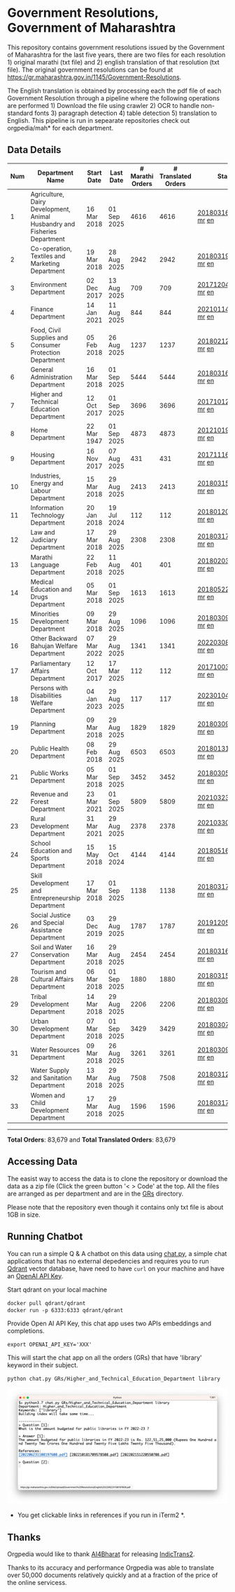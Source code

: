 # Government Resolutions, Government of Maharashtra

This repository contains government resolutions issued by the Government of Maharashtra for the last five years, there are two files for each resolution 1) original marathi (txt file) and 2) english translation of that resolution (txt file). The original government resolutions can be found at https://gr.maharashtra.gov.in/1145/Government-Resolutions.

The English translation is obtained by processing each the pdf file of each Government Resolution through a pipeline where the following operations are performed 1) Download the file using crawler 2) OCR to handle non-standard fonts 3) paragraph detection 4) table  detection 5) translation to English. This pipeline is run in sepearate repositories check out orgpedia/mah* for each department.


## Data Details

| Num | Department Name | Start Date | Last Date | # Marathi Orders | # Translated Orders | Starting Order | Last Order |
| --- | --------------- | ---------- | --------- | ---------------- | ------------------- | -------------- | ---------- |
| 1 | Agriculture, Dairy Development, Animal Husbandry and Fisheries Department | 16 Mar 2018 | 01 Sep 2025 | 4616 | 4616 | [201803161624182101.pdf](https://gr.maharashtra.gov.in/Site/Upload/Government%20Resolutions/English/201803161624182101.pdf) [mr](GRs/Agriculture,_Dairy_Development,_Animal_Husbandry_and_Fisheries_Department/201803161624182101.pdf.mr.txt) [en](GRs/Agriculture,_Dairy_Development,_Animal_Husbandry_and_Fisheries_Department/201803161624182101.pdf.en.txt) | [202509011802278101.pdf](https://gr.maharashtra.gov.in/Site/Upload/Government%20Resolutions/English/202509011802278101.pdf) [mr](GRs/Agriculture,_Dairy_Development,_Animal_Husbandry_and_Fisheries_Department/202509011802278101.pdf.mr.txt) [en](GRs/Agriculture,_Dairy_Development,_Animal_Husbandry_and_Fisheries_Department/202509011802278101.pdf.en.txt) |
| 2 | Co-operation, Textiles and Marketing Department | 19 Mar 2018 | 28 Aug 2025 | 2942 | 2942 | [201803191257576702.pdf](https://gr.maharashtra.gov.in/Site/Upload/Government%20Resolutions/English/201803191257576702.pdf) [mr](GRs/Co-operation,_Textiles_and_Marketing_Department/201803191257576702.pdf.mr.txt) [en](GRs/Co-operation,_Textiles_and_Marketing_Department/201803191257576702.pdf.en.txt) | [202508281550490502.pdf](https://gr.maharashtra.gov.in/Site/Upload/Government%20Resolutions/English/202508281550490502.pdf) [mr](GRs/Co-operation,_Textiles_and_Marketing_Department/202508281550490502.pdf.mr.txt) [en](GRs/Co-operation,_Textiles_and_Marketing_Department/202508281550490502.pdf.en.txt) |
| 3 | Environment Department | 02 Dec 2017 | 13 Aug 2025 | 709 | 709 | [201712041147216904.pdf](https://gr.maharashtra.gov.in/Site/Upload/Government%20Resolutions/English/201712041147216904.pdf) [mr](GRs/Environment_Department/201712041147216904.pdf.mr.txt) [en](GRs/Environment_Department/201712041147216904.pdf.en.txt) | [202508131556341604.pdf](https://gr.maharashtra.gov.in/Site/Upload/Government%20Resolutions/English/202508131556341604.pdf) [mr](GRs/Environment_Department/202508131556341604.pdf.mr.txt) [en](GRs/Environment_Department/202508131556341604.pdf.en.txt) |
| 4 | Finance Department | 14 Jan 2021 | 11 Aug 2025 | 844 | 844 | [202101141237329905.pdf](https://gr.maharashtra.gov.in/Site/Upload/Government%20Resolutions/English/202101141237329905.pdf) [mr](GRs/Finance_Department/202101141237329905.pdf.mr.txt) [en](GRs/Finance_Department/202101141237329905.pdf.en.txt) | [202508111545170605.pdf](https://gr.maharashtra.gov.in/Site/Upload/Government%20Resolutions/English/202508111545170605.pdf) [mr](GRs/Finance_Department/202508111545170605.pdf.mr.txt) [en](GRs/Finance_Department/202508111545170605.pdf.en.txt) |
| 5 | Food, Civil Supplies and Consumer Protection Department | 05 Feb 2018 | 26 Aug 2025 | 1237 | 1237 | [201802121244545806.pdf](https://gr.maharashtra.gov.in/Site/Upload/Government%20Resolutions/English/201802121244545806.pdf) [mr](GRs/Food,_Civil_Supplies_and_Consumer_Protection_Department/201802121244545806.pdf.mr.txt) [en](GRs/Food,_Civil_Supplies_and_Consumer_Protection_Department/201802121244545806.pdf.en.txt) | [202508261251105906.pdf](https://gr.maharashtra.gov.in/Site/Upload/Government%20Resolutions/English/202508261251105906.pdf) [mr](GRs/Food,_Civil_Supplies_and_Consumer_Protection_Department/202508261251105906.pdf.mr.txt) [en](GRs/Food,_Civil_Supplies_and_Consumer_Protection_Department/202508261251105906.pdf.en.txt) |
| 6 | General Administration Department | 16 Mar 2018 | 01 Sep 2025 | 5444 | 5444 | [201803161224022707.pdf](https://gr.maharashtra.gov.in/Site/Upload/Government%20Resolutions/English/201803161224022707.pdf) [mr](GRs/General_Administration_Department/201803161224022707.pdf.mr.txt) [en](GRs/General_Administration_Department/201803161224022707.pdf.en.txt) | [202509011602089107.pdf](https://gr.maharashtra.gov.in/Site/Upload/Government%20Resolutions/English/202509011602089107.pdf) [mr](GRs/General_Administration_Department/202509011602089107.pdf.mr.txt) [en](GRs/General_Administration_Department/202509011602089107.pdf.en.txt) |
| 7 | Higher and Technical Education Department | 12 Oct 2017 | 01 Sep 2025 | 3696 | 3696 | [201710121514029708.pdf](https://gr.maharashtra.gov.in/Site/Upload/Government%20Resolutions/English/201710121514029708.pdf) [mr](GRs/Higher_and_Technical_Education_Department/201710121514029708.pdf.mr.txt) [en](GRs/Higher_and_Technical_Education_Department/201710121514029708.pdf.en.txt) | [202509011315312508.pdf](https://gr.maharashtra.gov.in/Site/Upload/Government%20Resolutions/English/202509011315312508.pdf) [mr](GRs/Higher_and_Technical_Education_Department/202509011315312508.pdf.mr.txt) [en](GRs/Higher_and_Technical_Education_Department/202509011315312508.pdf.en.txt) |
| 8 | Home Department | 22 Mar 1947 | 01 Sep 2025 | 4873 | 4873 | [201210191648552129.pdf](https://gr.maharashtra.gov.in/Site/Upload/Government%20Resolutions/English/201210191648552129.pdf) [mr](GRs/Home_Department/201210191648552129.pdf.mr.txt) [en](GRs/Home_Department/201210191648552129.pdf.en.txt) | [202509011806529429.pdf](https://gr.maharashtra.gov.in/Site/Upload/Government%20Resolutions/English/202509011806529429.pdf) [mr](GRs/Home_Department/202509011806529429.pdf.mr.txt) [en](GRs/Home_Department/202509011806529429.pdf.en.txt) |
| 9 | Housing Department | 16 Nov 2017 | 07 Aug 2025 | 431 | 431 | [201711161447076609.pdf](https://gr.maharashtra.gov.in/Site/Upload/Government%20Resolutions/English/201711161447076609.pdf) [mr](GRs/Housing_Department/201711161447076609.pdf.mr.txt) [en](GRs/Housing_Department/201711161447076609.pdf.en.txt) | [202508071639095709.pdf](https://gr.maharashtra.gov.in/Site/Upload/Government%20Resolutions/English/202508071639095709.pdf) [mr](GRs/Housing_Department/202508071639095709.pdf.mr.txt) [en](GRs/Housing_Department/202508071639095709.pdf.en.txt) |
| 10 | Industries, Energy and Labour Department | 15 Mar 2018 | 29 Aug 2025 | 2413 | 2413 | [201803151204055010.pdf](https://gr.maharashtra.gov.in/Site/Upload/Government%20Resolutions/English/201803151204055010.pdf) [mr](GRs/Industries,_Energy_and_Labour_Department/201803151204055010.pdf.mr.txt) [en](GRs/Industries,_Energy_and_Labour_Department/201803151204055010.pdf.en.txt) | [202508291642211010.pdf](https://gr.maharashtra.gov.in/Site/Upload/Government%20Resolutions/English/202508291642211010.pdf) [mr](GRs/Industries,_Energy_and_Labour_Department/202508291642211010.pdf.mr.txt) [en](GRs/Industries,_Energy_and_Labour_Department/202508291642211010.pdf.en.txt) |
| 11 | Information Technology Department | 20 Jan 2018 | 19 Jul 2024 | 112 | 112 | [201801201843024511.pdf](https://gr.maharashtra.gov.in/Site/Upload/Government%20Resolutions/English/201801201843024511.pdf) [mr](GRs/Information_Technology_Department/201801201843024511.pdf.mr.txt) [en](GRs/Information_Technology_Department/201801201843024511.pdf.en.txt) | [202407191742379111.pdf](https://gr.maharashtra.gov.in/Site/Upload/Government%20Resolutions/English/202407191742379111.pdf) [mr](GRs/Information_Technology_Department/202407191742379111.pdf.mr.txt) [en](GRs/Information_Technology_Department/202407191742379111.pdf.en.txt) |
| 12 | Law and Judiciary Department | 17 Mar 2018 | 29 Aug 2025 | 2308 | 2308 | [201803171129290212.pdf](https://gr.maharashtra.gov.in/Site/Upload/Government%20Resolutions/English/201803171129290212.pdf) [mr](GRs/Law_and_Judiciary_Department/201803171129290212.pdf.mr.txt) [en](GRs/Law_and_Judiciary_Department/201803171129290212.pdf.en.txt) | [202508291601560712.pdf](https://gr.maharashtra.gov.in/Site/Upload/Government%20Resolutions/English/202508291601560712.pdf) [mr](GRs/Law_and_Judiciary_Department/202508291601560712.pdf.mr.txt) [en](GRs/Law_and_Judiciary_Department/202508291601560712.pdf.en.txt) |
| 13 | Marathi Language Department | 22 Feb 2018 | 11 Aug 2025 | 401 | 401 | [201802031549154233.pdf](https://gr.maharashtra.gov.in/Site/Upload/Government%20Resolutions/English/201802031549154233.pdf) [mr](GRs/Marathi_Language_Department/201802031549154233.pdf.mr.txt) [en](GRs/Marathi_Language_Department/201802031549154233.pdf.en.txt) | [202508111511007133.pdf](https://gr.maharashtra.gov.in/Site/Upload/Government%20Resolutions/English/202508111511007133.pdf) [mr](GRs/Marathi_Language_Department/202508111511007133.pdf.mr.txt) [en](GRs/Marathi_Language_Department/202508111511007133.pdf.en.txt) |
| 14 | Medical Education and Drugs Department | 05 Mar 2018 | 01 Sep 2025 | 1613 | 1613 | [201805221424292513.pdf](https://gr.maharashtra.gov.in/Site/Upload/Government%20Resolutions/English/201805221424292513.pdf) [mr](GRs/Medical_Education_and_Drugs_Department/201805221424292513.pdf.mr.txt) [en](GRs/Medical_Education_and_Drugs_Department/201805221424292513.pdf.en.txt) | [202509011555382113.pdf](https://gr.maharashtra.gov.in/Site/Upload/Government%20Resolutions/English/202509011555382113.pdf) [mr](GRs/Medical_Education_and_Drugs_Department/202509011555382113.pdf.mr.txt) [en](GRs/Medical_Education_and_Drugs_Department/202509011555382113.pdf.en.txt) |
| 15 | Minorities Development Department | 09 Mar 2018 | 29 Aug 2025 | 1096 | 1096 | [201803091218355314.pdf](https://gr.maharashtra.gov.in/Site/Upload/Government%20Resolutions/English/201803091218355314.pdf) [mr](GRs/Minorities_Development_Department/201803091218355314.pdf.mr.txt) [en](GRs/Minorities_Development_Department/201803091218355314.pdf.en.txt) | [202508291647224814.pdf](https://gr.maharashtra.gov.in/Site/Upload/Government%20Resolutions/English/202508291647224814.pdf) [mr](GRs/Minorities_Development_Department/202508291647224814.pdf.mr.txt) [en](GRs/Minorities_Development_Department/202508291647224814.pdf.en.txt) |
| 16 | Other Backward Bahujan Welfare Department | 07 Mar 2022 | 29 Aug 2025 | 1341 | 1341 | [202203081752439334.pdf](https://gr.maharashtra.gov.in/Site/Upload/Government%20Resolutions/English/202203081752439334.pdf) [mr](GRs/Other_Backward_Bahujan_Welfare_Department/202203081752439334.pdf.mr.txt) [en](GRs/Other_Backward_Bahujan_Welfare_Department/202203081752439334.pdf.en.txt) | [202508291800517834.pdf](https://gr.maharashtra.gov.in/Site/Upload/Government%20Resolutions/English/202508291800517834.pdf) [mr](GRs/Other_Backward_Bahujan_Welfare_Department/202508291800517834.pdf.mr.txt) [en](GRs/Other_Backward_Bahujan_Welfare_Department/202508291800517834.pdf.en.txt) |
| 17 | Parliamentary Affairs Department | 12 Oct 2017 | 17 Mar 2025 | 112 | 112 | [201710031642378615.pdf](https://gr.maharashtra.gov.in/Site/Upload/Government%20Resolutions/English/201710031642378615.pdf) [mr](GRs/Parliamentary_Affairs_Department/201710031642378615.pdf.mr.txt) [en](GRs/Parliamentary_Affairs_Department/201710031642378615.pdf.en.txt) | [202503171104518215.pdf](https://gr.maharashtra.gov.in/Site/Upload/Government%20Resolutions/English/202503171104518215.pdf) [mr](GRs/Parliamentary_Affairs_Department/202503171104518215.pdf.mr.txt) [en](GRs/Parliamentary_Affairs_Department/202503171104518215.pdf.en.txt) |
| 18 | Persons with Disabilities Welfare Department | 04 Jan 2023 | 29 Aug 2025 | 117 | 117 | [202301041906309635.pdf](https://gr.maharashtra.gov.in/Site/Upload/Government%20Resolutions/English/202301041906309635.pdf) [mr](GRs/Persons_with_Disabilities_Welfare_Department/202301041906309635.pdf.mr.txt) [en](GRs/Persons_with_Disabilities_Welfare_Department/202301041906309635.pdf.en.txt) | [202508291403049635.pdf](https://gr.maharashtra.gov.in/Site/Upload/Government%20Resolutions/English/202508291403049635.pdf) [mr](GRs/Persons_with_Disabilities_Welfare_Department/202508291403049635.pdf.mr.txt) [en](GRs/Persons_with_Disabilities_Welfare_Department/202508291403049635.pdf.en.txt) |
| 19 | Planning Department | 09 Mar 2018 | 29 Aug 2025 | 1829 | 1829 | [201803091441032716.pdf](https://gr.maharashtra.gov.in/Site/Upload/Government%20Resolutions/English/201803091441032716.pdf) [mr](GRs/Planning_Department/201803091441032716.pdf.mr.txt) [en](GRs/Planning_Department/201803091441032716.pdf.en.txt) | [202508291216136916.pdf](https://gr.maharashtra.gov.in/Site/Upload/Government%20Resolutions/English/202508291216136916.pdf) [mr](GRs/Planning_Department/202508291216136916.pdf.mr.txt) [en](GRs/Planning_Department/202508291216136916.pdf.en.txt) |
| 20 | Public Health Department | 08 Feb 2018 | 29 Aug 2025 | 6503 | 6503 | [201801311722275417.pdf](https://gr.maharashtra.gov.in/Site/Upload/Government%20Resolutions/English/201801311722275417.pdf) [mr](GRs/Public_Health_Department/201801311722275417.pdf.mr.txt) [en](GRs/Public_Health_Department/201801311722275417.pdf.en.txt) | [202508291510258117.pdf](https://gr.maharashtra.gov.in/Site/Upload/Government%20Resolutions/English/202508291510258117.pdf) [mr](GRs/Public_Health_Department/202508291510258117.pdf.mr.txt) [en](GRs/Public_Health_Department/202508291510258117.pdf.en.txt) |
| 21 | Public Works Department | 05 Mar 2018 | 01 Sep 2025 | 3452 | 3452 | [201803051515468118.pdf](https://gr.maharashtra.gov.in/Site/Upload/Government%20Resolutions/English/201803051515468118.pdf) [mr](GRs/Public_Works_Department/201803051515468118.pdf.mr.txt) [en](GRs/Public_Works_Department/201803051515468118.pdf.en.txt) | [202509011622087218.pdf](https://gr.maharashtra.gov.in/Site/Upload/Government%20Resolutions/English/202509011622087218.pdf) [mr](GRs/Public_Works_Department/202509011622087218.pdf.mr.txt) [en](GRs/Public_Works_Department/202509011622087218.pdf.en.txt) |
| 22 | Revenue and Forest Department | 23 Mar 2021 | 01 Sep 2025 | 5809 | 5809 | [202103231328393119.pdf](https://gr.maharashtra.gov.in/Site/Upload/Government%20Resolutions/English/202103231328393119.pdf) [mr](GRs/Revenue_and_Forest_Department/202103231328393119.pdf.mr.txt) [en](GRs/Revenue_and_Forest_Department/202103231328393119.pdf.en.txt) | [202509011300482519.pdf](https://gr.maharashtra.gov.in/Site/Upload/Government%20Resolutions/English/202509011300482519.pdf) [mr](GRs/Revenue_and_Forest_Department/202509011300482519.pdf.mr.txt) [en](GRs/Revenue_and_Forest_Department/202509011300482519.pdf.en.txt) |
| 23 | Rural Development Department | 31 Mar 2021 | 29 Aug 2025 | 2378 | 2378 | [202103301021181120.pdf](https://gr.maharashtra.gov.in/Site/Upload/Government%20Resolutions/English/202103301021181120.pdf) [mr](GRs/Rural_Development_Department/202103301021181120.pdf.mr.txt) [en](GRs/Rural_Development_Department/202103301021181120.pdf.en.txt) | [202508291130181920.pdf](https://gr.maharashtra.gov.in/Site/Upload/Government%20Resolutions/English/202508291130181920.pdf) [mr](GRs/Rural_Development_Department/202508291130181920.pdf.mr.txt) [en](GRs/Rural_Development_Department/202508291130181920.pdf.en.txt) |
| 24 | School Education and Sports Department | 15 May 2018 | 15 Oct 2024 | 4144 | 4144 | [201805161114241221.pdf](https://gr.maharashtra.gov.in/Site/Upload/Government%20Resolutions/English/201805161114241221.pdf) [mr](GRs/School_Education_and_Sports_Department/201805161114241221.pdf.mr.txt) [en](GRs/School_Education_and_Sports_Department/201805161114241221.pdf.en.txt) | [202410152127537021.pdf](https://gr.maharashtra.gov.in/Site/Upload/Government%20Resolutions/English/202410152127537021.pdf) [mr](GRs/School_Education_and_Sports_Department/202410152127537021.pdf.mr.txt) [en](GRs/School_Education_and_Sports_Department/202410152127537021.pdf.en.txt) |
| 25 | Skill Development and Entrepreneurship Department | 17 Mar 2018 | 01 Sep 2025 | 1138 | 1138 | [201803171322099003.pdf](https://gr.maharashtra.gov.in/Site/Upload/Government%20Resolutions/English/201803171322099003.pdf) [mr](GRs/Skill_Development_and_Entrepreneurship_Department/201803171322099003.pdf.mr.txt) [en](GRs/Skill_Development_and_Entrepreneurship_Department/201803171322099003.pdf.en.txt) | [202509011702360803.pdf](https://gr.maharashtra.gov.in/Site/Upload/Government%20Resolutions/English/202509011702360803.pdf) [mr](GRs/Skill_Development_and_Entrepreneurship_Department/202509011702360803.pdf.mr.txt) [en](GRs/Skill_Development_and_Entrepreneurship_Department/202509011702360803.pdf.en.txt) |
| 26 | Social Justice and Special Assistance Department | 03 Dec 2019 | 29 Aug 2025 | 1787 | 1787 | [201912051107011622.pdf](https://gr.maharashtra.gov.in/Site/Upload/Government%20Resolutions/English/201912051107011622.pdf) [mr](GRs/Social_Justice_and_Special_Assistance_Department/201912051107011622.pdf.mr.txt) [en](GRs/Social_Justice_and_Special_Assistance_Department/201912051107011622.pdf.en.txt) | [202508291718258922.pdf](https://gr.maharashtra.gov.in/Site/Upload/Government%20Resolutions/English/202508291718258922.pdf) [mr](GRs/Social_Justice_and_Special_Assistance_Department/202508291718258922.pdf.mr.txt) [en](GRs/Social_Justice_and_Special_Assistance_Department/202508291718258922.pdf.en.txt) |
| 27 | Soil and Water Conservation Department | 16 Mar 2018 | 29 Aug 2025 | 2454 | 2454 | [201803161247582426.pdf](https://gr.maharashtra.gov.in/Site/Upload/Government%20Resolutions/English/201803161247582426.pdf) [mr](GRs/Soil_and_Water_Conservation_Department/201803161247582426.pdf.mr.txt) [en](GRs/Soil_and_Water_Conservation_Department/201803161247582426.pdf.en.txt) | [202508291501453126.pdf](https://gr.maharashtra.gov.in/Site/Upload/Government%20Resolutions/English/202508291501453126.pdf) [mr](GRs/Soil_and_Water_Conservation_Department/202508291501453126.pdf.mr.txt) [en](GRs/Soil_and_Water_Conservation_Department/202508291501453126.pdf.en.txt) |
| 28 | Tourism and Cultural Affairs Department | 06 Mar 2018 | 01 Sep 2025 | 1880 | 1880 | [201803151055091823.pdf](https://gr.maharashtra.gov.in/Site/Upload/Government%20Resolutions/English/201803151055091823.pdf) [mr](GRs/Tourism_and_Cultural_Affairs_Department/201803151055091823.pdf.mr.txt) [en](GRs/Tourism_and_Cultural_Affairs_Department/201803151055091823.pdf.en.txt) | [202509011818266023.pdf](https://gr.maharashtra.gov.in/Site/Upload/Government%20Resolutions/English/202509011818266023.pdf) [mr](GRs/Tourism_and_Cultural_Affairs_Department/202509011818266023.pdf.mr.txt) [en](GRs/Tourism_and_Cultural_Affairs_Department/202509011818266023.pdf.en.txt) |
| 29 | Tribal Development Department | 14 Mar 2018 | 29 Aug 2025 | 2206 | 2206 | [201803091105184924.pdf](https://gr.maharashtra.gov.in/Site/Upload/Government%20Resolutions/English/201803091105184924.pdf) [mr](GRs/Tribal_Development_Department/201803091105184924.pdf.mr.txt) [en](GRs/Tribal_Development_Department/201803091105184924.pdf.en.txt) | [202508291716354024.pdf](https://gr.maharashtra.gov.in/Site/Upload/Government%20Resolutions/English/202508291716354024.pdf) [mr](GRs/Tribal_Development_Department/202508291716354024.pdf.mr.txt) [en](GRs/Tribal_Development_Department/202508291716354024.pdf.en.txt) |
| 30 | Urban Development Department | 07 Mar 2018 | 01 Sep 2025 | 3429 | 3429 | [201803071203178325.pdf](https://gr.maharashtra.gov.in/Site/Upload/Government%20Resolutions/English/201803071203178325.pdf) [mr](GRs/Urban_Development_Department/201803071203178325.pdf.mr.txt) [en](GRs/Urban_Development_Department/201803071203178325.pdf.en.txt) | [202509011715300825.pdf](https://gr.maharashtra.gov.in/Site/Upload/Government%20Resolutions/English/202509011715300825.pdf) [mr](GRs/Urban_Development_Department/202509011715300825.pdf.mr.txt) [en](GRs/Urban_Development_Department/202509011715300825.pdf.en.txt) |
| 31 | Water Resources Department | 09 Mar 2018 | 26 Aug 2025 | 3261 | 3261 | [201803091034435527.pdf](https://gr.maharashtra.gov.in/Site/Upload/Government%20Resolutions/English/201803091034435527.pdf) [mr](GRs/Water_Resources_Department/201803091034435527.pdf.mr.txt) [en](GRs/Water_Resources_Department/201803091034435527.pdf.en.txt) | [202508261736092727.pdf](https://gr.maharashtra.gov.in/Site/Upload/Government%20Resolutions/English/202508261736092727.pdf) [mr](GRs/Water_Resources_Department/202508261736092727.pdf.mr.txt) [en](GRs/Water_Resources_Department/202508261736092727.pdf.en.txt) |
| 32 | Water Supply and Sanitation Department | 13 Mar 2018 | 29 Aug 2025 | 7508 | 7508 | [201803121414108428.pdf](https://gr.maharashtra.gov.in/Site/Upload/Government%20Resolutions/English/201803121414108428.pdf) [mr](GRs/Water_Supply_and_Sanitation_Department/201803121414108428.pdf.mr.txt) [en](GRs/Water_Supply_and_Sanitation_Department/201803121414108428.pdf.en.txt) | [202508291244403528.pdf](https://gr.maharashtra.gov.in/Site/Upload/Government%20Resolutions/English/202508291244403528.pdf) [mr](GRs/Water_Supply_and_Sanitation_Department/202508291244403528.pdf.mr.txt) [en](GRs/Water_Supply_and_Sanitation_Department/202508291244403528.pdf.en.txt) |
| 33 | Women and Child Development Department | 17 Mar 2018 | 29 Aug 2025 | 1596 | 1596 | [201803171539444330.pdf](https://gr.maharashtra.gov.in/Site/Upload/Government%20Resolutions/English/201803171539444330.pdf) [mr](GRs/Women_and_Child_Development_Department/201803171539444330.pdf.mr.txt) [en](GRs/Women_and_Child_Development_Department/201803171539444330.pdf.en.txt) | [202508291241214330.pdf](https://gr.maharashtra.gov.in/Site/Upload/Government%20Resolutions/English/202508291241214330.pdf) [mr](GRs/Women_and_Child_Development_Department/202508291241214330.pdf.mr.txt) [en](GRs/Women_and_Child_Development_Department/202508291241214330.pdf.en.txt) |
----------------------------------------------------------------------------------------------------

**Total Orders**: 83,679 and **Total Translated Orders**: 83,679
## Accessing Data

The easist way to access the data is to clone the repository or download the data as a zip file (Click the green button '< > Code' at the top. All the files are arranged as per department and are in the [GRs](GRs) directory.

Please note that the repository even though it contains only txt file is about 1GB in size.

## Running Chatbot

You can run a simple Q & A chatbot on this data using [chat.py](chat.py), a simple chat applications that has no external depedencies and requires you to run [Qdrant](https://qdrant.tech/) vector database, have need to have `curl` on your machine and have an [OpenAI API Key](https://help.openai.com/en/articles/4936850-where-do-i-find-my-secret-api-key).

Start qdrant on your local machine
```shell
docker pull qdrant/qdrant
docker run -p 6333:6333 qdrant/qdrant
```

Provide Open AI API Key, this chat app uses two APIs embeddings and completions.
```shell
export OPENAI_API_KEY='XXX'
```

This will start the chat app on all the orders (GRs) that have 'library' keyword in their subject.

```shell
python chat.py GRs/Higher_and_Technical_Education_Department library
```

![screenshot of running chat.py](screenshot.png)

* You get clickable links in references if you run in iTerm2 *.

## Thanks

Orgpedia would like to thank [AI4Bharat](https://ai4bharat.iitm.ac.in/) for releasing [IndicTrans2](https://github.com/AI4Bharat/IndicTrans2).

Thanks to its accuracy and performance Orgpedia was able to translate over 50,000 documents relatively quickly and at a fraction of the price of the online servicess.

